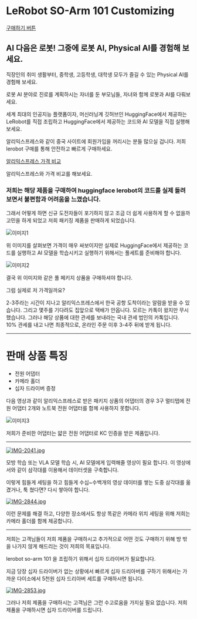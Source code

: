 
# LeRobot SO-Arm 101 Customizing

[구매하기 버튼](https://smartstore.naver.com/roboseasy/products/12169101368?nl-query=lerobot%20%EA%B5%AC%EB%A7%A4&nl-au=0bf4503d107c402f90b0e21dfbf29ca9)

## AI 다음은 로봇! 그중에 로봇 AI, Physical AI를 경험해 보세요. 

직장인의 취미 생활부터, 중학생, 고등학생, 대학생 모두가 즐길 수 있는 Physical AI를 경험해 보세요. 

로봇 AI 분야로 진로를 계획하시는 자녀를 둔 부모님들, 자녀와 함께 로봇과 AI를 다뤄보세요. 

세계 최대의 인공지능 플랫폼이자, 머신러닝계 깃허브인 HuggingFace에서 제공하는 LeRobot를 직접 조립하고 HuggingFace에서 제공하는 코드와 AI 모델을 직접 실행해 보세요. 


알리익스프레스와 같이 중국 사이트에 회원가입을 꺼리시는 분들 많으실 겁니다. 저희 lerobot 구매를 통해 안전하고 빠르게 구매하세요. 



[알리익스프레스 가격 비교](https://ko.aliexpress.com/item/1005008984709363.html?spm=a2g0o.detail.pcDetailTopMoreOtherSeller.5.dbddS6JTS6JTkH&gps-id=pcDetailTopMoreOtherSeller&scm=1007.40050.354490.0&scm_id=1007.40050.354490.0&scm-url=1007.40050.354490.0&pvid=6cfa11b2-52b4-40b3-aac4-f34d4fe6309a&_t=gps-id:pcDetailTopMoreOtherSeller,scm-url:1007.40050.354490.0,pvid:6cfa11b2-52b4-40b3-aac4-f34d4fe6309a,tpp_buckets:668%232846%238112%231997&isseo=y&pdp_ext_f=%7B%22order%22%3A%2250%22%2C%22eval%22%3A%221%22%2C%22sceneId%22%3A%2230050%22%7D&pdp_npi=4%40dis%21KRW%21326000%21326000%21%21%211632.40%211632.40%21%402140c1c317541201303404922e0b87%2112000047461564827%21rec%21KR%216135304503%21X&utparam-url=scene%3ApcDetailTopMoreOtherSeller%7Cquery_from%3A)

알리익스프레스와 가격 비교를 해보세요.

### 저희는 해당 제품을 구매하여 huggingface lerobot의 코드를 실제 돌려보면서 불편함과 어려움을 느꼈습니다.

그래서 어떻게 하면 신규 도전자들이 포기하지 않고 조금 더 쉽게 사용하게 할 수 없을까 고민을 하게 되었고 저희 패키징 제품을 판매하게 되었습니다.



![이미지1](https://github-production-user-asset-6210df.s3.amazonaws.com/221774907/473669698-ad2df901-5b8c-4d59-8e04-603505c3ca3c.png?X-Amz-Algorithm=AWS4-HMAC-SHA256&X-Amz-Credential=AKIAVCODYLSA53PQK4ZA%2F20250802%2Fus-east-1%2Fs3%2Faws4_request&X-Amz-Date=20250802T074216Z&X-Amz-Expires=300&X-Amz-Signature=cf5af46fd63de182772b5deec7ba9e8d2b344306237a74c526fd48d2833eddc6&X-Amz-SignedHeaders=host)

위 이미지를 살펴보면 가격이 매우 싸보이지만 실제로 HuggingFace에서 제공하는 코드를 실행하고 AI 모델을 학습시키고 실행하기 위해서는 풀세트를 준비해야 합니다.


![이미지2](https://github-production-user-asset-6210df.s3.amazonaws.com/221774907/473669795-889e93d3-ab40-4289-aa63-2b12dcb60463.png?X-Amz-Algorithm=AWS4-HMAC-SHA256&X-Amz-Credential=AKIAVCODYLSA53PQK4ZA%2F20250802%2Fus-east-1%2Fs3%2Faws4_request&X-Amz-Date=20250802T074336Z&X-Amz-Expires=300&X-Amz-Signature=731053dc43870ada0d33e2c08bb127fad0f1ea02826e4bd26558c31860a6e80c&X-Amz-SignedHeaders=host)

결국 위 이미지와 같은 풀 페키지 상품을 구매하셔야 합니다. 

그럼 실제로 저 가격일까요? 

2-3주라는 시간이 지나고 알리익스프레스에서 한국 공항 도착이라는 알람을 받을 수 있습니다. 그리고 몇주를 기다려도 집앞으로 택배가 안옵니다. 모르는 카톡이 왔지만 무시했습니다. 그러나 해당 상품에 대한 관세를 보내라는 국내 관세 법인의 카톡입니다. 10% 관세를 내고 나면 최종적으로, 온라인 주문 이후 3-4주 뒤에 받게 됩니다. 

---

# 판매 상품 특징 

- 전원 어댑터 
- 카메라 홀더 
- 십자 드라이버 증정 

다음 영상과 같이 알리익스프레스로 받은 패키지 상품의 어댑터의 경우 3구 멀티탭에 전원 어댑터 2개와 노트북 전원 어댑터를 함께 사용하지 못합니다. 

![이미지3](https://github-production-user-asset-6210df.s3.amazonaws.com/221774907/473671477-fa08089c-da91-4a0c-b2f8-b3870686601e.png?X-Amz-Algorithm=AWS4-HMAC-SHA256&X-Amz-Credential=AKIAVCODYLSA53PQK4ZA%2F20250802%2Fus-east-1%2Fs3%2Faws4_request&X-Amz-Date=20250802T081235Z&X-Amz-Expires=300&X-Amz-Signature=235b7201dececac4b5381329f161b9f68669a8d91b055efecfbb6cc56029a8c5&X-Amz-SignedHeaders=host)

저희가 준비한 어댑터는 얇은 전원 어댑터로 KC 인증을 받은 제품입니다.

---

[![IMG-2041.jpg](https://i.postimg.cc/qqwcw9VJ/IMG-2041.jpg)](https://postimg.cc/tn1VCv4w)

모방 학습 또는 VLA 모델 학습 시, AI 모델에게 입력해줄 영상이 필요 합니다. 이 영상에서와 같이 삼각대를 이용해서 데이터셋을 구축합니다. 

이렇게 힘들게 세팅을 하고 힘들게 수십~수백개의 영상 데이터를 쌓는 도중 삼각대를 옮겼거나, 툭 쳤다면? 
다시 쌓아야 합니다. 

[![IMG-2844.jpg](https://i.postimg.cc/t4xZCLSs/IMG-2844.jpg)](https://postimg.cc/18y5vYZS)


이런 문제를 해결 하고, 다양한 장소에서도 항상 똑같은 카메라 위치 세팅을 위해 저희는 카메라 홀더를 함께 제공합니다. 

---

저희는 고객님들이 저희 제품을 구매하시고 추가적으로 어떤 것도 구매하기 위해 방 밖을 나가지 않게 해드리는 것이 저희의 목표입니다. 

lerobot so-arm 101 을 조립하기 위해서 십자 드라이버가 필요합니다. 

지금 당장 십자 드라이버가 없는 상황에서 빠르게 십자 드리아버를 구하기 위해서는 가까운 다이소에서 5천원 십자 드리아버 세트를 구매하시면 됩니다.

[![IMG-2853.jpg](https://i.postimg.cc/rFcRFn6j/IMG-2853.jpg)](https://postimg.cc/XXHYsgYB)

그러나 저희 제품을 구매하시는 고객님은 그런 수고로움을 가지실 필요 없습니다. 저희 제품을 구매하시면 십자 드라이버를 드립니다.

